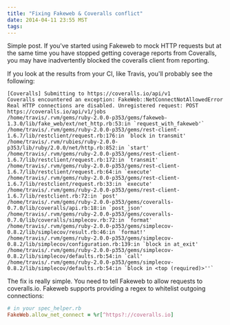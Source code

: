 ```yaml
---
title: "Fixing Fakeweb & Coveralls conflict"
date: 2014-04-11 23:55 MST
tags:
---
```


Simple post. If you've started using Fakeweb to mock HTTP requests but at the
same time you have stopped getting coverage reports from Coveralls, you may have
inadvertently blocked the coveralls client from reporting.

If you look at the results from your CI, like Travis, you'll probably see the
following:

```
[Coveralls] Submitting to https://coveralls.io/api/v1
Coveralls encountered an exception: FakeWeb::NetConnectNotAllowedError
Real HTTP connections are disabled. Unregistered request: POST https://coveralls.io/api/v1/jobs
/home/travis/.rvm/gems/ruby-2.0.0-p353/gems/fakeweb-1.3.0/lib/fake_web/ext/net_http.rb:53:in `request_with_fakeweb'`
/home/travis/.rvm/gems/ruby-2.0.0-p353/gems/rest-client-1.6.7/lib/restclient/request.rb:176:in `block in transmit'
/home/travis/.rvm/rubies/ruby-2.0.0-p353/lib/ruby/2.0.0/net/http.rb:852:in `start'
/home/travis/.rvm/gems/ruby-2.0.0-p353/gems/rest-client-1.6.7/lib/restclient/request.rb:172:in `transmit'
/home/travis/.rvm/gems/ruby-2.0.0-p353/gems/rest-client-1.6.7/lib/restclient/request.rb:64:in `execute'
/home/travis/.rvm/gems/ruby-2.0.0-p353/gems/rest-client-1.6.7/lib/restclient/request.rb:33:in `execute'
/home/travis/.rvm/gems/ruby-2.0.0-p353/gems/rest-client-1.6.7/lib/restclient.rb:72:in `post'
/home/travis/.rvm/gems/ruby-2.0.0-p353/gems/coveralls-0.7.0/lib/coveralls/api.rb:18:in `post_json'
/home/travis/.rvm/gems/ruby-2.0.0-p353/gems/coveralls-0.7.0/lib/coveralls/simplecov.rb:72:in `format'
/home/travis/.rvm/gems/ruby-2.0.0-p353/gems/simplecov-0.8.2/lib/simplecov/result.rb:46:in `format!'
/home/travis/.rvm/gems/ruby-2.0.0-p353/gems/simplecov-0.8.2/lib/simplecov/configuration.rb:139:in `block in at_exit'
/home/travis/.rvm/gems/ruby-2.0.0-p353/gems/simplecov-0.8.2/lib/simplecov/defaults.rb:54:in `call'
/home/travis/.rvm/gems/ruby-2.0.0-p353/gems/simplecov-0.8.2/lib/simplecov/defaults.rb:54:in `block in <top (required)>''`
```

The fix is really simple. You need to tell Fakeweb to allow requests to
coveralls.io. Fakeweb supports providing a regex to whitelist outgoing
connections:

```ruby
# in your spec_helper.rb
FakeWeb.allow_net_connect = %r[^https?://coveralls.io]
```
